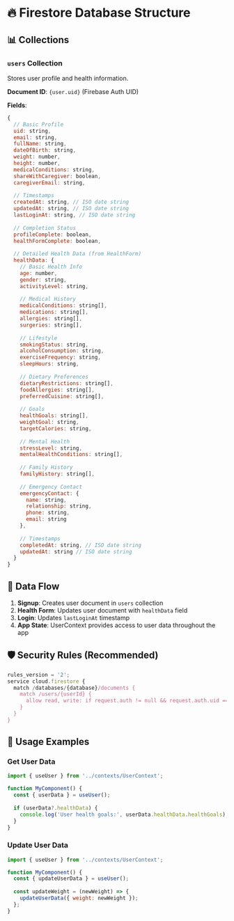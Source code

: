 # 🔥 Firestore Database Structure

## 📊 Collections

### `users` Collection
Stores user profile and health information.

**Document ID**: `{user.uid}` (Firebase Auth UID)

**Fields**:
```javascript
{
  // Basic Profile
  uid: string,
  email: string,
  fullName: string,
  dateOfBirth: string,
  weight: number,
  height: number,
  medicalConditions: string,
  shareWithCaregiver: boolean,
  caregiverEmail: string,
  
  // Timestamps
  createdAt: string, // ISO date string
  updatedAt: string, // ISO date string
  lastLoginAt: string, // ISO date string
  
  // Completion Status
  profileComplete: boolean,
  healthFormComplete: boolean,
  
  // Detailed Health Data (from HealthForm)
  healthData: {
    // Basic Health Info
    age: number,
    gender: string,
    activityLevel: string,
    
    // Medical History
    medicalConditions: string[],
    medications: string[],
    allergies: string[],
    surgeries: string[],
    
    // Lifestyle
    smokingStatus: string,
    alcoholConsumption: string,
    exerciseFrequency: string,
    sleepHours: string,
    
    // Dietary Preferences
    dietaryRestrictions: string[],
    foodAllergies: string[],
    preferredCuisine: string[],
    
    // Goals
    healthGoals: string[],
    weightGoal: string,
    targetCalories: string,
    
    // Mental Health
    stressLevel: string,
    mentalHealthConditions: string[],
    
    // Family History
    familyHistory: string[],
    
    // Emergency Contact
    emergencyContact: {
      name: string,
      relationship: string,
      phone: string,
      email: string
    },
    
    // Timestamps
    completedAt: string, // ISO date string
    updatedAt: string // ISO date string
  }
}
```

## 🔄 Data Flow

1. **Signup**: Creates user document in `users` collection
2. **Health Form**: Updates user document with `healthData` field
3. **Login**: Updates `lastLoginAt` timestamp
4. **App State**: UserContext provides access to user data throughout the app

## 🛡️ Security Rules (Recommended)

```javascript
rules_version = '2';
service cloud.firestore {
  match /databases/{database}/documents {
    match /users/{userId} {
      allow read, write: if request.auth != null && request.auth.uid == userId;
    }
  }
}
```

## 📱 Usage Examples

### Get User Data
```javascript
import { useUser } from '../contexts/UserContext';

function MyComponent() {
  const { userData } = useUser();
  
  if (userData?.healthData) {
    console.log('User health goals:', userData.healthData.healthGoals);
  }
}
```

### Update User Data
```javascript
import { useUser } from '../contexts/UserContext';

function MyComponent() {
  const { updateUserData } = useUser();
  
  const updateWeight = (newWeight) => {
    updateUserData({ weight: newWeight });
  };
}
```
